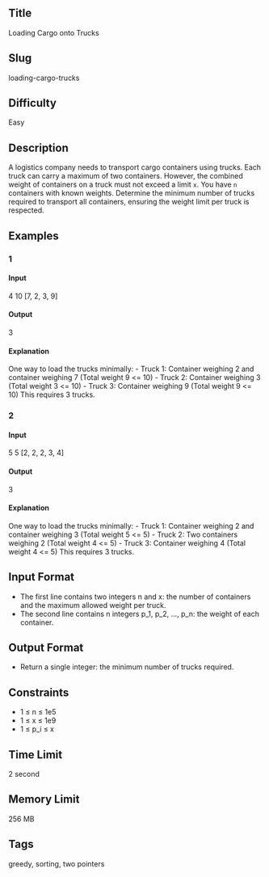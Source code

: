 ## Title

Loading Cargo onto Trucks

## Slug

loading-cargo-trucks

## Difficulty

Easy

## Description

A logistics company needs to transport cargo containers using trucks. Each truck can carry a maximum of two containers. However, the combined weight of containers on a truck must not exceed a limit `x`. You have `n` containers with known weights. Determine the minimum number of trucks required to transport all containers, ensuring the weight limit per truck is respected.

## Examples

### 1

#### Input

4 10
[7, 2, 3, 9]

#### Output

3

#### Explanation

One way to load the trucks minimally:
    - Truck 1: Container weighing 2 and container weighing 7 (Total weight 9 <= 10)
    - Truck 2: Container weighing 3 (Total weight 3 <= 10)
    - Truck 3: Container weighing 9 (Total weight 9 <= 10)
This requires 3 trucks.

### 2

#### Input

5 5
[2, 2, 2, 3, 4]

#### Output

3

#### Explanation

One way to load the trucks minimally:
    - Truck 1: Container weighing 2 and container weighing 3 (Total weight 5 <= 5)
    - Truck 2: Two containers weighing 2 (Total weight 4 <= 5)
    - Truck 3: Container weighing 4 (Total weight 4 <= 5)
This requires 3 trucks.

## Input Format

- The first line contains two integers n and x: the number of containers and the maximum allowed weight per truck.
- The second line contains n integers p_1, p_2, ..., p_n: the weight of each container.

## Output Format

- Return a single integer: the minimum number of trucks required.

## Constraints

- 1 ≤ n ≤ 1e5
- 1 ≤ x ≤ 1e9
- 1 ≤ p_i ≤ x

## Time Limit

2 second

## Memory Limit

256 MB

## Tags

greedy, sorting, two pointers